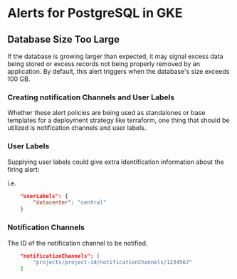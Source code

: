 # Alerts for PostgreSQL in GKE

## Database Size Too Large
If the database is growing larger than expected, it may signal excess data being stored or excess records not being properly removed by an application.
By default, this alert triggers when the database's size exceeds 100 GB.


### Creating notification Channels and User Labels

Whether these alert policies are being used as standalones or base templates for a deployment strategy like terraform, one thing that should be utilized is notification channels and user labels.

### User Labels

Supplying user labels could give extra identification information about the firing alert:

i.e.

```json
    "userLabels": {
        "datacenter": "central"
    }
```

### Notification Channels

The ID of the notification channel to be notified.

```json
    "notificationChannels": [
        "projects/project-id/notificationChannels/1234567"
    ]
```
